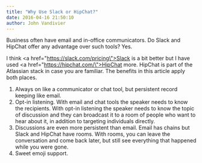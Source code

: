 ```yaml
---
title: "Why Use Slack or HipChat?"
date: 2016-04-16 21:50:10
author: John Vandivier
---
```




Business often have email and in-office communicators. Do Slack and HipChat offer any advantage over such tools? Yes.

I think <a href=\"https://slack.com/pricing\">Slack</a> is a bit better but I have used <a href=\"https://hipchat.com/\">HipChat</a> more. HipChat is part of the Atlassian stack in case you are familiar. The benefits in this article apply both places.
<ol>
	<li>Always on like a communicator or chat tool, but persistent record keeping like email.</li>
	<li>Opt-in listening. With email and chat tools the speaker needs to know the recipients. With opt-in listening the speaker needs to know the topic of discussion and they can broadcast it to a room of people who want to hear about it, in addition to targeting individuals directly.</li>
	<li>Discussions are even more persistent than email. Email has chains but Slack and HipChat have rooms. With rooms, you can leave the conversation and come back later, but still see everything that happened while you were gone.</li>
	<li>Sweet emoji support.</li>
</ol>